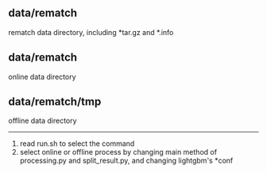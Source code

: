 ## data/rematch
rematch data directory, including *tar.gz and *.info

## data/rematch
online data directory

## data/rematch/tmp
offline data directory

---
1. read run.sh to select the command
2. select online or offline process by changing main method of processing.py and split_result.py,
   and changing lightgbm's *conf

